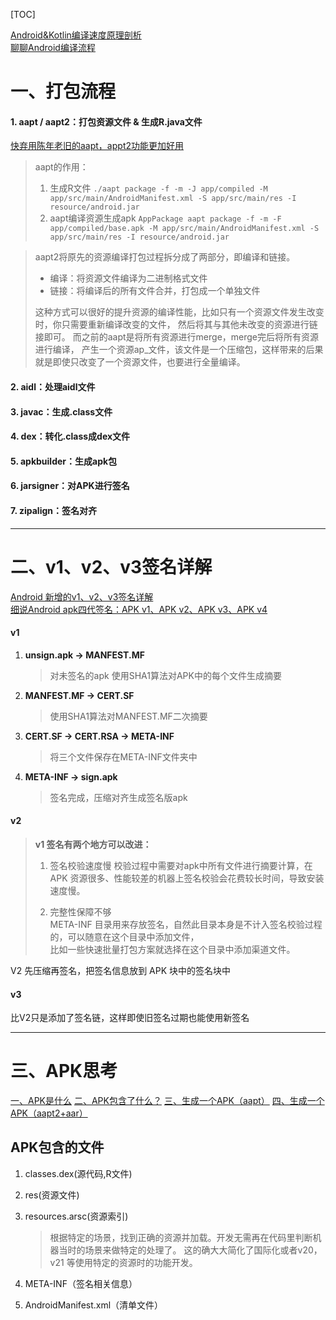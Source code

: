 [TOC]  

[Android&Kotlin编译速度原理剖析](https://mp.weixin.qq.com/s/6gqsFUYMPlAuOLReHGgWhw)  
[聊聊Android编译流程](https://juejin.cn/post/6845166890759749645)

# 一、打包流程
#### 1. aapt / aapt2：打包资源文件 & 生成R.java文件
[快弃用陈年老旧的aapt，appt2功能更加好用](https://blog.csdn.net/qq_43278826/article/details/86543932)  
> aapt的作用：
> 1. 生成R文件
> `./aapt package -f -m -J app/compiled -M app/src/main/AndroidManifest.xml -S app/src/main/res -I resource/android.jar`
> 2. aapt编译资源生成apk
> `AppPackage aapt package -f -m -F app/compiled/base.apk -M app/src/main/AndroidManifest.xml -S app/src/main/res -I resource/android.jar`

>aapt2将原先的资源编译打包过程拆分成了两部分，即编译和链接。
> - 编译：将资源文件编译为二进制格式文件
> - 链接：将编译后的所有文件合并，打包成一个单独文件  
> 
>这种方式可以很好的提升资源的编译性能，比如只有一个资源文件发生改变时，你只需要重新编译改变的文件， 然后将其与其他未改变的资源进行链接即可。
而之前的aapt是将所有资源进行merge，merge完后将所有资源进行编译，
产生一个资源ap_文件，该文件是一个压缩包，这样带来的后果就是即使只改变了一个资源文件，也要进行全量编译。

#### 2. aidl：处理aidl文件

#### 3. javac：生成.class文件

#### 4. dex：转化.class成dex文件

#### 5. apkbuilder：生成apk包

#### 6. jarsigner：对APK进行签名

#### 7. zipalign：签名对齐

---

# 二、v1、v2、v3签名详解
[Android 新增的v1、v2、v3签名详解](https://mp.weixin.qq.com/s/1wbX5JEudBw1LMQe3hrDZQ)  
[细说Android apk四代签名：APK v1、APK v2、APK v3、APK v4](https://mp.weixin.qq.com/s/aaGNYPCWd8vkhGz_arvwcg)
#### v1
1. **unsign.apk -> MANFEST.MF**
   >对未签名的apk 使用SHA1算法对APK中的每个文件生成摘要
2. **MANFEST.MF -> CERT.SF**
   >使用SHA1算法对MANFEST.MF二次摘要
3. **CERT.SF -> CERT.RSA -> META-INF**
   >将三个文件保存在META-INF文件夹中
4. **META-INF -> sign.apk**
   >签名完成，压缩对齐生成签名版apk

#### v2
> **v1 签名有两个地方可以改进：**
>
> 1. 签名校验速度慢
>  校验过程中需要对apk中所有文件进行摘要计算，在 APK 资源很多、性能较差的机器上签名校验会花费较长时间，导致安装速度慢。
>
> 2. 完整性保障不够  
>  META-INF 目录用来存放签名，自然此目录本身是不计入签名校验过程的，可以随意在这个目录中添加文件，  
>  比如一些快速批量打包方案就选择在这个目录中添加渠道文件。

V2 先压缩再签名，把签名信息放到 APK 块中的签名块中


#### v3
比V2只是添加了签名链，这样即使旧签名过期也能使用新签名

---

# 三、APK思考
[一、APK是什么](https://www.yuque.com/androidzhixin/androidzhixin/yk86ap)
[二、APK包含了什么？](https://www.yuque.com/androidzhixin/androidzhixin/nstn75)
[三、生成一个APK（aapt）](https://www.yuque.com/androidzhixin/androidzhixin/cdnhpg)
[四、生成一个APK（aapt2+aar）](https://www.yuque.com/androidzhixin/androidzhixin/vfep3p)


## APK包含的文件
1. classes.dex(源代码,R文件)
   
2. res(资源文件)
   
3. resources.arsc(资源索引)
   >根据特定的场景，找到正确的资源并加载。开发无需再在代码里判断机器当时的场景来做特定的处理了。
   >这的确大大简化了国际化或者v20，v21 等使用特定的资源时的功能开发。
   
4. META-INF（签名相关信息）
   
5. AndroidManifest.xml（清单文件）
